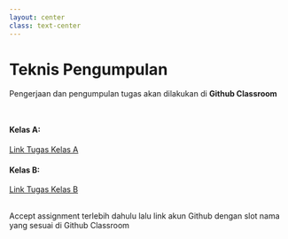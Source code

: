 ```yaml
---
layout: center
class: text-center
---
```


# Teknis Pengumpulan

Pengerjaan dan pengumpulan tugas akan dilakukan di **Github Classroom**

<div grid="~ cols-2 gap-2" style="margin-top: 48px">
  <div>

#### Kelas A:

[Link Tugas Kelas A](https://classroom.github.com/a/Bs_JKrfr)

  </div>
  <div>

#### Kelas B:

[Link Tugas Kelas B](https://classroom.github.com/a/Hx721oEE)

  </div>
</div>

<br>
Accept assignment terlebih dahulu lalu link akun Github dengan slot nama yang sesuai di Github Classroom
